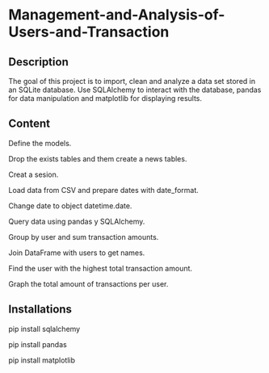 # Management-and-Analysis-of-Users-and-Transaction

## Description 

The goal of this project is to import, clean and analyze a data set stored in an SQLite database. Use SQLAlchemy to interact with the database, pandas for data manipulation and matplotlib for displaying results.

## Content
Define the models.

Drop the exists tables and them create a news tables.

Creat a sesion.

Load data from CSV and prepare dates with date_format.

Change date to object datetime.date.

Query data using pandas y SQLAlchemy.

Group by user and sum transaction amounts.

Join DataFrame with users to get names.

Find the user with the highest total transaction amount.

Graph the total amount of transactions per user.

## Installations 

pip install sqlalchemy

pip install pandas

pip install matplotlib

